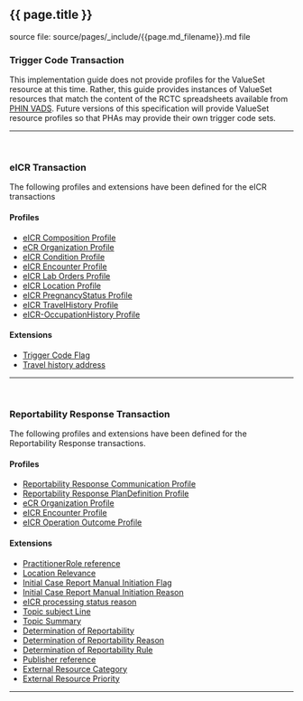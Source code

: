 ## {{ page.title }}


source file: source/pages/_include/{{page.md_filename}}.md  file

<!-- { :.no_toc } -->

<!-- TOC  the css styling for this is \pages\assets\css\project.css under 'markdown-toc'-->

<!-- * Do not remove this line (it will not be displayed)
{:toc} -->


<!-- end TOC -->


### Trigger Code Transaction

This implementation guide does not provide profiles for the ValueSet resource at this time. Rather, this guide provides instances of ValueSet resources that match the content of the RCTC spreadsheets available from [PHIN VADS](https://phinvads.cdc.gov/vads/SearchVocab.action). Future versions of this specification will provide ValueSet resource profiles so that PHAs may provide their own trigger code sets.

<!--
The following Logical Models have been defined for this implementation guide.

{ % include list-simple-logicals.xhtml % }
-->

---
<br />

### eICR Transaction

The following profiles and extensions have been defined for the eICR transactions

#### Profiles

<ul>
<li><a href="StructureDefinition-eicr-composition.html">eICR Composition Profile</a></li>
<li><a href="StructureDefinition-ecr-organization.html">eCR Organization Profile</a></li>
<li><a href="StructureDefinition-eicr-condition.html">eICR Condition Profile</a></li>
<li><a href="StructureDefinition-eicr-encounter.html">eICR Encounter Profile</a></li>
<li><a href="StructureDefinition-eicr-procedurerequest.html">eICR Lab Orders Profile</a></li>
<li><a href="StructureDefinition-eicr-location.html">eICR Location Profile</a></li>
<li><a href="StructureDefinition-eicr-pregnancystatus.html">eICR PregnancyStatus Profile</a></li>
<li><a href="StructureDefinition-eicr-travelhistory.html">eICR TravelHistory Profile</a></li>
<li><a href="StructureDefinition-eicr-occupationhistory.html">eICR-OccupationHistory Profile</a></li>
</ul>

#### Extensions

<ul>
<li><a href="StructureDefinition-extension-trigger.html">Trigger Code Flag</a></li>
<li><a href="StructureDefinition-extension-valueAddress.html">Travel history address</a></li>
</ul>

<!--
The following Logical Models have been defined for this implementation guide.

{ % include list-simple-logicals.xhtml % }
-->

---
<br />

### Reportability Response Transaction

The following profiles and extensions have been defined for the Reportability Response transactions.

#### Profiles

<ul>
<li><a href="StructureDefinition-rr-communication.html">Reportability Response Communication Profile</a></li>
<li><a href="StructureDefinition-rr-plandefinition.html">Reportability Response PlanDefinition Profile</a></li>
<li><a href="StructureDefinition-ecr-organization.html">eCR Organization Profile</a></li>
<li><a href="StructureDefinition-eicr-encounter.html">eICR Encounter Profile</a></li>
<li><a href="StructureDefinition-eicr-operationoutcome.html">eICR Operation Outcome Profile</a></li>
</ul>

#### Extensions

<ul>
<li><a href="StructureDefinition-extension-practitioner-role.html">PractitionerRole reference</a></li>
<li><a href="StructureDefinition-extension-location-relevance.html">Location Relevance</a></li>
<li><a href="StructureDefinition-extension-manual-init.html">Initial Case Report Manual Initiation Flag</a></li>
<li><a href="StructureDefinition-extension-manual-init-reason.html">Initial Case Report Manual Initiation Reason</a></li>
<li><a href="StructureDefinition-extension-status-reason.html">eICR processing status reason</a></li>
<li><a href="StructureDefinition-extension-topic-subject.html">Topic subject Line</a></li>
<li><a href="StructureDefinition-extension-topic-summary.html">Topic Summary</a></li>
<li><a href="StructureDefinition-extension-topic-dor.html">Determination of Reportability</a></li>
<li><a href="StructureDefinition-extension-topic-dor-reason.html">Determination of Reportability Reason</a></li>
<li><a href="StructureDefinition-extension-topic-dor-rule.html">Determination of Reportability Rule</a></li>
<li><a href="StructureDefinition-extension-publisher-reference.html">Publisher reference</a></li>
<li><a href="StructureDefinition-extension-rel-artifact-category.html">External Resource Category</a></li>
<li><a href="StructureDefinition-extension-rel-artifact-priority.html">External Resource Priority</a></li>
</ul>

<!--
The following Logical Models have been defined for this implementation guide.

{ % include list-simple-logicals.xhtml % }
-->

---
